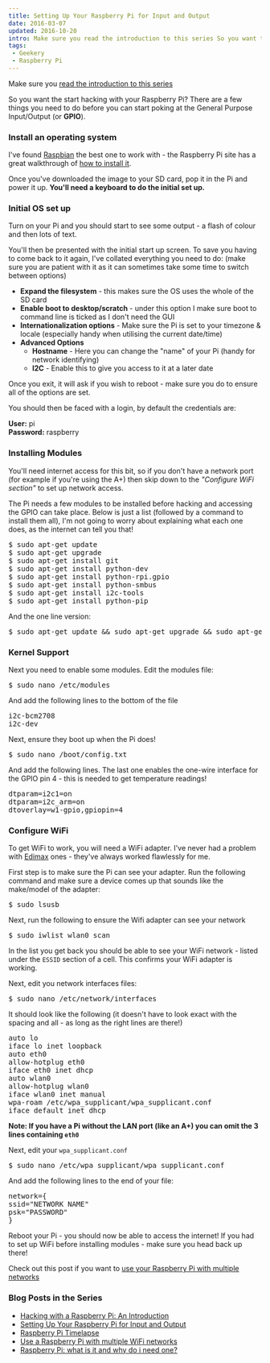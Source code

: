 ```yaml
---
title: Setting Up Your Raspberry Pi for Input and Output
date: 2016-03-07
updated: 2016-10-20
intro: Make sure you read the introduction to this series So you want the start hacking with your Raspberry Pi? There are a few things you need to do before you ...
tags:
 - Geekery
 - Raspberry Pi
---
```


<div class="info">Make sure you <a href="http://www.mikestreety.co.uk/blog/hacking-with-a-raspberry-pi-an-introduction">read the introduction to this series</a></div>
<p>So you want the start hacking with your Raspberry Pi? There are a few things you need to do before you can start poking at the General Purpose Input/Output (or <strong>GPIO</strong>).</p>
<h3>Install an operating system</h3>
<p>I've found <a href="http://www.raspbian.org/">Raspbian</a> the best one to work with - the Raspberry Pi site has a great walkthrough of <a href="https://www.raspberrypi.org/documentation/installation/installing-images/README.md">how to install it</a>.</p>
<p>Once you've downloaded the image to your SD card, pop it in the Pi and power it up. <strong>You'll need a keyboard to do the initial set up.</strong></p>
<h3>Initial OS set up</h3>
<p>Turn on your Pi and you should start to see some output - a flash of colour and then lots of text.</p>
<p>You'll then be presented with the initial start up screen. To save you having to come back to it again, I've collated everything you need to do: (make sure you are patient with it as it can sometimes take some time to switch between options)</p>
<ul>
<li><strong>Expand the filesystem</strong> - this makes sure the OS uses the whole of the SD card</li>
<li><strong>Enable boot to desktop/scratch</strong> - under this option I make sure boot to command line is ticked as I don't need the GUI</li>
<li><strong>Internationalization options</strong> - Make sure the Pi is set to your timezone & locale (especially handy when utilising the current date/time)</li>
<li><strong>Advanced Options</strong>
<ul>
<li><strong>Hostname</strong> - Here you can change the "name" of your Pi (handy for network identifying)</li>
<li><strong>I2C</strong> - Enable this to give you access to it at a later date</li>
</ul></li>
</ul>
<p>Once you exit, it will ask if you wish to reboot - make sure you do to ensure all of the options are set.</p>
<p>You should then be faced with a login, by default the credentials are:</p>
<p><strong>User:</strong> pi<br>
<strong>Password:</strong> raspberry</p>
<h3>Installing Modules</h3>
<p>You'll need internet access for this bit, so if you don't have a network port (for example if you're using the A+) then skip down to the <em>"Configure WiFi section"</em> to set up network access.</p>
<p>The Pi needs a few modules to be installed before hacking and accessing the GPIO can take place. Below is just a list (followed by a command to install them all), I'm not going to worry about explaining what each one does, as the internet can tell you that!</p>
<pre class="language-bash">$ sudo apt-get update
$ sudo apt-get upgrade
$ sudo apt-get install git
$ sudo apt-get install python-dev
$ sudo apt-get install python-rpi.gpio
$ sudo apt-get install python-smbus
$ sudo apt-get install i2c-tools
$ sudo apt-get install python-pip</pre>
<p>And the one line version:</p>
<pre class="language-bash">$ sudo apt-get update && sudo apt-get upgrade && sudo apt-get install git python-dev python-rpi.gpio python-smbus i2c-tools python-pip</pre>
<h3>Kernel Support</h3>
<p>Next you need to enable some modules. Edit the modules file:</p>
<pre class="language-bash">$ sudo nano /etc/modules</pre>
<p>And add the following lines to the bottom of the file</p>
<pre>
i2c-bcm2708 
i2c-dev</pre>
<p>Next, ensure they boot up when the Pi does!</p>
<pre class="language-bash">$ sudo nano /boot/config.txt</pre>
<p>And add the following lines. The last one enables the one-wire interface for the GPIO pin 4 - this is needed to get temperature readings!</p>
<pre class="language-text">dtparam=i2c1=on
dtparam=i2c_arm=on
dtoverlay=w1-gpio,gpiopin=4</pre>
<h3>Configure WiFi</h3>
<p>To get WiFi to work, you will need a WiFi adapter. I've never had a problem with <a href="http://www.amazon.co.uk/Edimax-EW-7811UN-150Mbps-Wireless-Adapter/dp/B003MTTJOY">Edimax</a> ones - they've always worked flawlessly for me.</p>
<p>First step is to make sure the Pi can see your adapter. Run the following command and make sure a device comes up that sounds like the make/model of the adapter:</p>
<pre class="language-bash">$ sudo lsusb</pre>
<p>Next, run the following to ensure the Wifi adapter can see your network</p>
<pre class="language-bash">$ sudo iwlist wlan0 scan</pre>
<p>In the list you get back you should be able to see your WiFi network - listed under the <code>ESSID</code> section of a cell. This confirms your WiFi adapter is working.</p>
<p>Next, edit you network interfaces files:</p>
<pre class="language-bash">$ sudo nano /etc/network/interfaces</pre>
<p>It should look like the following (it doesn't have to look exact with the spacing and all - as long as the right lines are there!)</p>
<pre class="language-bash">auto lo
iface lo inet loopback
auto eth0
allow-hotplug eth0
iface eth0 inet dhcp
auto wlan0
allow-hotplug wlan0
iface wlan0 inet manual
wpa-roam /etc/wpa_supplicant/wpa_supplicant.conf
iface default inet dhcp</pre>
<p><strong>Note: If you have a Pi without the LAN port (like an A+) you can omit the 3 lines containing <code>eth0</code></strong></p>
<p>Next, edit your <code>wpa_supplicant.conf</code></p>
<pre class="language-bash">$ sudo nano /etc/wpa_supplicant/wpa_supplicant.conf</pre>
<p>And add the following lines to the end of your file:</p>
<pre class="language-bash">network={
ssid="NETWORK NAME"
psk="PASSWORD"
}</pre>
<p>Reboot your Pi - you should now be able to access the internet! If you had to set up WiFi before installing modules - make sure you head back up there!</p>
<div class="info">Check out this post if you want to <a href="http://www.mikestreety.co.uk/blog/use-a-raspberry-pi-with-multiple-wifi-networks">use your Raspberry Pi with multiple networks</a></div>
<h3>Blog Posts in the Series</h3>
<ul>
<li><a href="http://www.mikestreety.co.uk/blog/hacking-with-a-raspberry-pi-an-introduction">Hacking with a Raspberry Pi: An Introduction</a></li>
<li><a href="http://www.mikestreety.co.uk/blog/setting-up-your-raspberry-pi-for-input-and-output">Setting Up Your Raspberry Pi for Input and Output</a></li>
<li><a href="http://www.mikestreety.co.uk/blog/raspberry-pi-timelapse">Raspberry Pi Timelapse</a></li>
<li><a href="http://www.mikestreety.co.uk/blog/use-a-raspberry-pi-with-multiple-wifi-networks">Use a Raspberry Pi with multiple WiFi networks</a></li><li><a href="https://www.liquidlight.co.uk/blog/article/raspberry-pi-what-is-it-and-why-do-i-need-one/">Raspberry Pi: what is it and why do i need one?</a></li>
</ul>